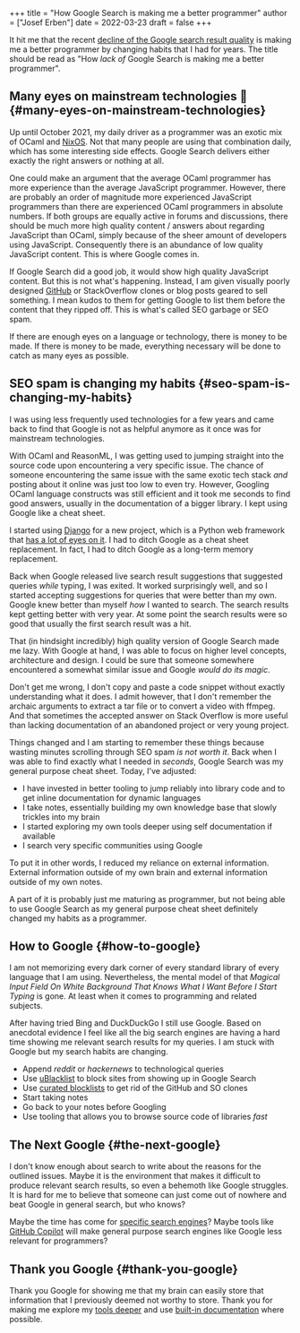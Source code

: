 +++
title = "How Google Search is making me a better programmer"
author = ["Josef Erben"]
date = 2022-03-23
draft = false
+++

It hit me that the recent [decline of the Google search result quality](https://twitter.com/mwseibel/status/1477701120319361026) is making me a better programmer by changing habits that I had for years. The title should be read as "How _lack of_ Google Search is making me a better programmer".

<!--more-->


## Many eyes on mainstream technologies 👀 {#many-eyes-on-mainstream-technologies}

Up until October 2021, my daily driver as a programmer was an exotic mix of OCaml and [NixOS](http://localhost:1313/tags/nixos/). Not that many people are using that combination daily, which has some interesting side effects. Google Search delivers either exactly the right answers or nothing at all.

One could make an argument that the average OCaml programmer has more experience than the average JavaScript programmer. However, there are probably an order of magnitude more experienced JavaScript programmers than there are experienced OCaml programmers in absolute numbers. If both groups are equally active in forums and discussions, there should be much more high quality content / answers about regarding JavaScript than OCaml, simply because of the sheer amount of developers using JavaScript. Consequently there is an abundance of low quality JavaScript content. This is where Google comes in.

If Google Search did a good job, it would show high quality JavaScript content. But this is not what's happening. Instead, I am given visually poorly designed [GitHub](https://githubplus.com/) or StackOverflow clones or blog posts geared to sell something. I mean kudos to them for getting Google to list them before the content that they ripped off. This is what's called SEO garbage or SEO spam.

If there are enough eyes on a language or technology, there is money to be made. If there is money to be made, everything necessary will be done to catch as many eyes as possible.


## SEO spam is changing my habits {#seo-spam-is-changing-my-habits}

I was using less frequently used technologies for a few years and came back to find that Google is not as helpful anymore as it once was for mainstream technologies.

With OCaml and ReasonML, I was getting used to jumping straight into the source code upon encountering a very specific issue. The chance of someone encountering the same issue with the same exotic tech stack _and_ posting about it online was just too low to even try.
However, Googling OCaml language constructs was still efficient and it took me seconds to find good answers, usually in the documentation of a bigger library. I kept using Google like a cheat sheet.

I started using [Django](http://localhost:1313/tags/django/) for a new project, which is a Python web framework that [has a lot of eyes on it](https://github.com/django/django/stargazers). I had to ditch Google as a cheat sheet replacement. In fact, I had to ditch Google as a long-term memory replacement.

Back when Google released live search result suggestions that suggested queries _while_ typing, I was exited. It worked surprisingly well, and so I started accepting suggestions for queries that were better than my own. Google knew better than myself _how_ I wanted to search.
The search results kept getting better with very year. At some point the search results were so good that usually the first search result was a hit.

That (in hindsight incredibly) high quality version of Google Search made me lazy. With Google at hand, I was able to focus on higher level concepts, architecture and design. I could be sure that someone somewhere encountered a somewhat similar issue and Google _would do its magic_.

Don't get me wrong, I don't copy and paste a code snippet without exactly understanding what it does. I admit however, that I don't remember the archaic arguments to extract a tar file or to convert a video with ffmpeg. And that sometimes the accepted answer on Stack Overflow is more useful than lacking documentation of an abandoned project or very young project.

Things changed and I am starting to remember these things because wasting minutes scrolling through SEO spam _is not worth it_. Back when I was able to find exactly what I needed in _seconds_, Google Search was my general purpose cheat sheet. Today, I've adjusted:

-   I have invested in better tooling to jump reliably into library code and to get inline documentation for dynamic languages
-   I take notes, essentially building my own knowledge base that slowly trickles into my brain
-   I started exploring my own tools deeper using self documentation if available
-   I search very specific communities using Google

To put it in other words, I reduced my reliance on external information. External information outside of my own brain and external information outside of my own notes.

A part of it is probably just me maturing as programmer, but not being able to use Google Search as my general purpose cheat sheet definitely changed my habits as a programmer.


## How to Google {#how-to-google}

I am not memorizing every dark corner of every standard library of every language that I am using. Nevertheless, the mental model of that _Magical Input Field On White Background That Knows What I Want Before I Start Typing_ is gone. At least when it comes to programming and related subjects.

After having tried Bing and DuckDuckGo I still use Google. Based on anecdotal evidence I feel like all the big search engines are having a hard time showing me relevant search results for my queries. I am stuck with Google but my search habits are changing.

-   Append _reddit_ or _hackernews_ to technological queries
-   Use [uBlacklist](https://github.com/iorate/ublacklist) to block sites from showing up in Google Search
-   Use [curated blocklists](https://github.com/arosh/ublacklist-github-translation) to get rid of the GitHub and SO clones
-   Start taking notes
-   Go back to your notes before Googling
-   Use tooling that allows you to browse source code of libraries _fast_


## The Next Google {#the-next-google}

I don't know enough about search to write about the reasons for the outlined issues. Maybe it is the environment that makes it difficult to produce relevant search results, so even a behemoth like Google struggles. It is hard for me to believe that someone can just come out of nowhere and beat Google in general search, but who knows?

Maybe the time has come for [specific search engines](https://twitter.com/paulg/status/1477760548787920901)? Maybe tools like [GitHub Copilot](https://copilot.github.com/) will make general purpose search engines like Google less relevant for programmers?


## Thank you Google {#thank-you-google}

Thank you Google for showing me that my brain can easily store that information that I previously deemed not worthy to store. Thank you for making me explore my [tools deeper](https://www.kernel.org/doc/man-pages/) and use [built-in documentation](https://www.emacswiki.org/emacs/SelfDocumentation) where possible.
